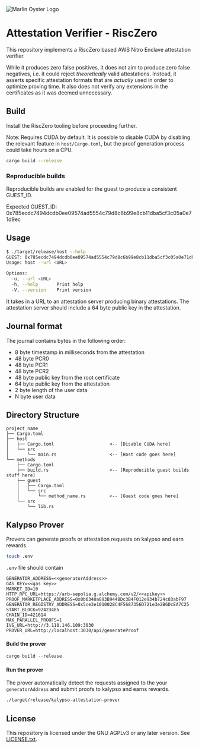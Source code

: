 ![Marlin Oyster Logo](./logo.svg)

# Attestation Verifier - RiscZero

This repository implements a RiscZero based AWS Nitro Enclave attestation verifier.

While it produces zero false positives, it does not aim to produce zero false negatives, i.e. it could reject _theoretically_ valid attestations. Instead, it asserts specific attestation formats that are _actually_ used in order to optimize proving time. It also does not verify any extensions in the certificates as it was deemed unnecessary.

## Build

Install the RiscZero tooling before proceeding further.

Note: Requires CUDA by default. It is possible to disable CUDA by disabling the relevant feature in `host/Cargo.toml`, but the proof generation process could take hours on a CPU. 

```bash
cargo build --release
```

### Reproducible builds

Reproducible builds are enabled for the guest to produce a consistent GUEST_ID.

Expected GUEST_ID: 0x785ecdc7494dcdb0ee09574ad5554c79d8c6b99e8cb11dba5cf3c05a0e71d9ec

## Usage

```bash
$ ./target/release/host --help
GUEST: 0x785ecdc7494dcdb0ee09574ad5554c79d8c6b99e8cb11dba5cf3c05a0e71d9ec
Usage: host --url <URL>

Options:
  -u, --url <URL>  
  -h, --help       Print help
  -V, --version    Print version
```

It takes in a URL to an attestation server producing binary attestations. The attestation server should include a 64 byte public key in the attestation.

## Journal format

The journal contains bytes in the following order:
- 8 byte timestamp in milliseconds from the attestation
- 48 byte PCR0
- 48 byte PCR1
- 48 byte PCR2
- 48 byte public key from the root certificate
- 64 byte public key from the attestation
- 2 byte length of the user data
- N byte user data

## Directory Structure

```text
project_name
├── Cargo.toml
├── host
│   ├── Cargo.toml                     <-- [Disable CUDA here]
│   └── src
│       └── main.rs                    <-- [Host code goes here]
└── methods
    ├── Cargo.toml
    ├── build.rs                       <-- [Reproducible guest builds stuff here]
    ├── guest
    │   ├── Cargo.toml
    │   └── src
    │       └── method_name.rs         <-- [Guest code goes here]
    └── src
        └── lib.rs
```

## Kalypso Prover
Provers can generate proofs or attestation requests on kalypso and earn rewards

```bash
touch .env
```
`.env` file should contain

```
GENERATOR_ADDRESS=<<generatorAddress>>
GAS_KEY=<<gas key>>
MARKET_ID=10
HTTP_RPC_URL=https://arb-sepolia.g.alchemy.com/v2/<<apikey>>
PROOF_MARKETPLACE_ADDRESS=0x0b6340a893B944BDc3B4F012e934b724c83abF97
GENERATOR_REGISTRY_ADDRESS=0x5ce3e1010028C4F5687356D721e3e2B6DcEA7C25
START_BLOCK=92423485
CHAIN_ID=421614
MAX_PARALLEL_PROOFS=1
IVS_URL=http://3.110.146.109:3030
PROVER_URL=http://localhost:3030/api/generateProof
```

#### Build the prover
```rust
cargo build --release
```

#### Run the prover
The prover automatically detect the requests assigned to the your `generatorAddress` and submit proofs to kalypso and earns rewards.
```bash
./target/release/kalypso-attestation-prover
```

## License

This repository is licensed under the GNU AGPLv3 or any later version. See [LICENSE.txt](./LICENSE.txt).
